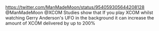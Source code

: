 https://twitter.com/ManMadeMoon/status/954059305644208128 @ManMadeMoon @XCOM Studies show that If you play XCOM whilst watching Gerry Anderson's UFO in the background it can increase the amount of XCOM delivered by up to 200%